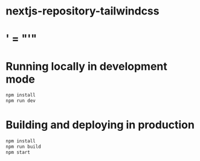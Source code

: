 # nextjs-repository-tailwindcss


# &apos; = "'"

# Running locally in development mode
```sh
npm install
npm run dev
```

# Building and deploying in production

```sh
npm install
npm run build
npm start
```

